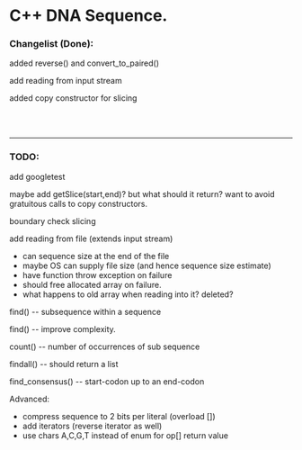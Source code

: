 # C++ DNA Sequence.


### Changelist (Done):

added reverse() and convert_to_paired()

add reading from input stream

added copy constructor for slicing

<br><br><hr />
### TODO:
add googletest

maybe add getSlice(start,end)? but what should it return? 
want to avoid gratuitous calls to copy constructors.

boundary check slicing


add reading from file (extends input stream)
+ can sequence size at the end of the file
+ maybe OS can supply file size (and hence sequence size estimate)
+ have function throw exception on failure
+ should free allocated array on failure.
+ what happens to old array when reading into it? deleted?

    



find() -- subsequence within a sequence

find() -- improve complexity.

count() -- number of occurrences of sub sequence

findall() -- should return a list

find_consensus() -- start-codon up to an end-codon


Advanced:
- compress sequence to 2 bits per literal (overload [])
- add iterators (reverse iterator as well)
- use chars A,C,G,T instead of enum for op[] return value